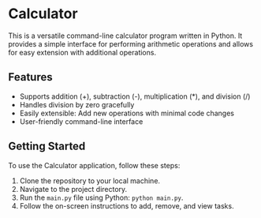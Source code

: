 # Calculator

This is a versatile command-line calculator program written in Python. It provides a simple interface for performing arithmetic operations and allows for easy extension with additional operations.

## Features

- Supports addition (+), subtraction (-), multiplication (*), and division (/)
- Handles division by zero gracefully
- Easily extensible: Add new operations with minimal code changes
- User-friendly command-line interface

## Getting Started

To use the Calculator application, follow these steps:

1. Clone the repository to your local machine.
2. Navigate to the project directory.
3. Run the `main.py` file using Python: `python main.py`.
4. Follow the on-screen instructions to add, remove, and view tasks.